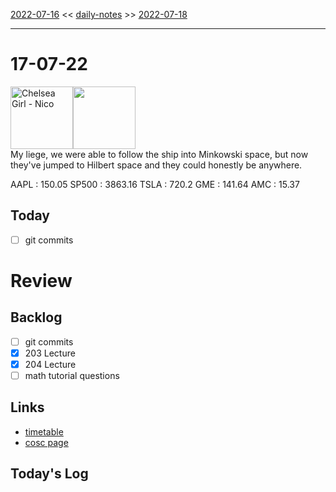 [2022-07-16](daily_notes/2022-07-16) << [daily-notes](notes/daily-notes.md) >> [2022-07-18](daily_notes/2022-07-18)

---
# 17-07-22
<a href='spotify:album:4jcbc5NOowR1ymMlCMwgHZ'><img src='https://i.scdn.co/image/cfa7d4e100ba2fd45c9f3b979094ae2b3c9d37cb' alt='Chelsea Girl - Nico' height=100></a><img src='https://imgs.xkcd.com/comics/minkowski_space.png' height=100>
<br>My liege, we were able to follow the ship into Minkowski space, but now they've jumped to Hilbert space and they could honestly be anywhere.

AAPL : 150.05 
SP500 : 3863.16 
TSLA : 720.2
GME : 141.64
AMC : 15.37

## Today
- [ ] git commits



# Review


## Backlog
- [ ] git commits
- [x] 203 Lecture
- [x] 204 Lecture
- [ ] math tutorial questions

## Links
- [timetable](https://i.imgur.com/9ghbvAG.png)
- [cosc page](https://cosc203.cspages.otago.ac.nz)

## Today's Log
